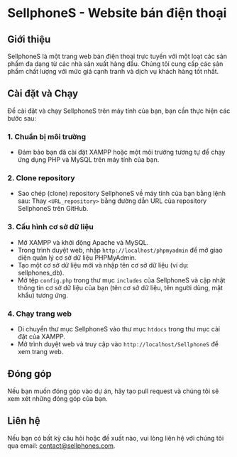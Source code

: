 # SellphoneS - Website bán điện thoại

## Giới thiệu
SellphoneS là một trang web bán điện thoại trực tuyến với một loạt các sản phẩm đa dạng từ các nhà sản xuất hàng đầu. Chúng tôi cung cấp các sản phẩm chất lượng với mức giá cạnh tranh và dịch vụ khách hàng tốt nhất.

## Cài đặt và Chạy
Để cài đặt và chạy SellphoneS trên máy tính của bạn, bạn cần thực hiện các bước sau:

### 1. Chuẩn bị môi trường
- Đảm bảo bạn đã cài đặt XAMPP hoặc một môi trường tương tự để chạy ứng dụng PHP và MySQL trên máy tính của bạn.

### 2. Clone repository
- Sao chép (clone) repository SellphoneS về máy tính của bạn bằng lệnh sau:
Thay `<URL_repository>` bằng đường dẫn URL của repository SellphoneS trên GitHub.

### 3. Cấu hình cơ sở dữ liệu
- Mở XAMPP và khởi động Apache và MySQL.
- Trong trình duyệt web, nhập `http://localhost/phpmyadmin` để mở giao diện quản lý cơ sở dữ liệu PHPMyAdmin.
- Tạo một cơ sở dữ liệu mới và nhập tên cơ sở dữ liệu (ví dụ: sellphones_db).
- Mở tệp `config.php` trong thư mục `includes` của SellphoneS và cập nhật thông tin cơ sở dữ liệu của bạn (tên cơ sở dữ liệu, tên người dùng, mật khẩu) tương ứng.

### 4. Chạy trang web
- Di chuyển thư mục SellphoneS vào thư mục `htdocs` trong thư mục cài đặt của XAMPP.
- Mở trình duyệt web và truy cập vào `http://localhost/SellphoneS` để xem trang web.

## Đóng góp
Nếu bạn muốn đóng góp vào dự án, hãy tạo pull request và chúng tôi sẽ xem xét những đóng góp của bạn.

## Liên hệ
Nếu bạn có bất kỳ câu hỏi hoặc đề xuất nào, vui lòng liên hệ với chúng tôi qua email: contact@sellphones.com.
